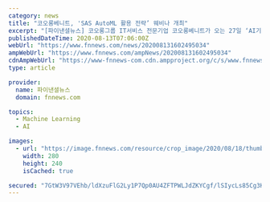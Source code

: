 ```yaml
---
category: news
title: "코오롱베니트, 'SAS AutoML 활용 전략’ 웨비나 개최"
excerpt: "[파이낸셜뉴스] 코오롱그룹 IT서비스 전문기업 코오롱베니트가 오는 27일 ‘AI기반 의사결정 지원을 위한 SAS AutoML 활용 전략’ 웨비나를 개최한다고 13일 밝혔다. 자동화 머신러닝(AutoML)은 최적의 ..."
publishedDateTime: 2020-08-13T07:06:00Z
webUrl: "https://www.fnnews.com/news/202008131602495034"
ampWebUrl: "https://www.fnnews.com/ampNews/202008131602495034"
cdnAmpWebUrl: "https://www-fnnews-com.cdn.ampproject.org/c/s/www.fnnews.com/ampNews/202008131602495034"
type: article

provider:
  name: 파이낸셜뉴스
  domain: fnnews.com

topics:
  - Machine Learning
  - AI

images:
  - url: "https://image.fnnews.com/resource/crop_image/2020/08/18/thumb/202008181506500395_1597797299405.jpg"
    width: 280
    height: 240
    isCached: true

secured: "7GtW3V97VEhb/ldXzuFlG2Ly1P7Qp0AU4ZFTPWLJdZKYCgf/lSIycLs85Cg3KMaUqeCr3QArxYi40tSOzp/37+30O/E3/j7l/NLfxlskuBhptPQ0cu+pjBOXKHmUvuirlbKMPc4B/1pxGsUretreeFcNrh05oD7YFq2vE40f7tygq1rm7H0mWHHuZpGqantKbTsIWyAjhLfQJpmo8wDDxlmUZdbEd/uAo4VSGmJBCDtKlc3P6BC0QUuA+uhwyLm4yNl6mVxOSKwvgFQLu209qiwkUWWDSud6ptbDBqbbz+NRwkKeSfaTxC9XqUVTUIGaXC1lXHM/ibeNzW+yinI/zQ==;3bYYALVFUvbVoAEe9vs0xQ=="
---
```


